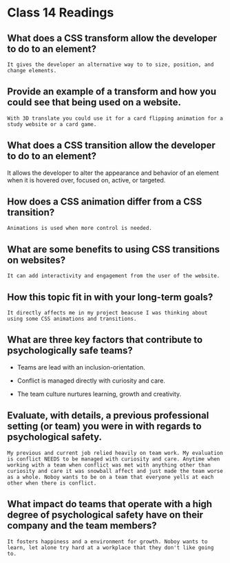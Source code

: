 # Class 14 Readings

## What does a CSS transform allow the developer to do to an element?

    It gives the developer an alternative way to to size, position, and change elements.

## Provide an example of a transform and how you could see that being used on a website.

    With 3D translate you could use it for a card flipping animation for a study website or a card game.

## What does a CSS transition allow the developer to do to an element?

 It allows the developer to alter the appearance and behavior of an element when it is hovered over, focused on, active, or targeted.

## How does a CSS animation differ from a CSS transition?

    Animations is used when more control is needed.

## What are some benefits to using CSS transitions on websites?

    It can add interactivity and engagement from the user of the website.

## How this topic fit in with your long-term goals?

    It directly affects me in my project beacuse I was thinking about using some CSS animations and transitions.

## What are three key factors that contribute to psychologically safe teams?

- Teams are lead with an inclusion-orientation.

- Conflict is managed directly with curiosity and care.

- The team culture nurtures learning, growth and creativity.

## Evaluate, with details, a previous professional setting (or team) you were in with regards to psychological safety.

    My previous and current job relied heavily on team work. My evaluation is conflict NEEDS to be managed with curiosity and care. Anytime when working with a team when conflict was met with anything other than curiosity and care it was snowball affect and just made the team worse as a whole. Noboy wants to be on a team that everyone yells at each other when there is conflict.

## What impact do teams that operate with a high degree of psychological safety have on their company and the team members?

    It fosters happiness and a environment for growth. Noboy wants to learn, let alone try hard at a workplace that they don't like going to.